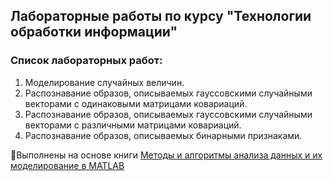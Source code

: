 ## Лабораторные работы по курсу "Технологии обработки информации"
### Список лабораторных работ:
1. Моделирование случайных величин.
2. Распознавание образов, описываемых гауссовскими случайными векторами с одинаковыми матрицами ковариаций.
3. Распознавание образов, описываемых гауссовскими случайными векторами с различными матрицами ковариаций.
4. Распознавание образов, описываемых бинарными признаками.


:blue_book:Выполнены на основе книги [Методы и алгоритмы анализа данных и их моделирование в MATLAB](http://www.bhv.ru/books/book.php?id=194641)
